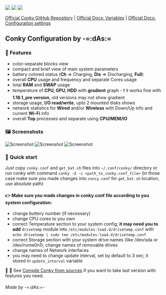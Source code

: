 ![](https://img.shields.io/badge/App-Conky-purple) ![](https://img.shields.io/badge/For-Linux-green) ![](https://img.shields.io/badge/File-Config-blue)

[Official Conky GitHub Repository](https://github.com/brndnmtthws/conky/) | [Official Docs: Variables](https://conky.cc/variables) | [Official Docs: Configuration settings](https://conky.cc/config_settings)
## Conky Configuration by -=:dAs:=
### 📃 Features
- color-separate blocks view
- compact and brief view of main system parameters
- battery colored status (**Ch** => Charging, **Dis** => Discharging, **Full**)
- overall **CPU** usage and frequency and separate Cores usage
- total **RAM** and **SWAP** usage
- temperature of **CPU, GPU, HDD** with **gradient** graph - ❗ it works fine with **1.18.1_pre version**, old versions may not show gradient
- storage usage, **I/O read/write**, upto 2 mounted disks shows
- network statistics for **Wired** and/or **Wireless** with Down/Up info and current **Wi-Fi** info
- overall **Top** processes and separate using **CPU/MEM/IO**
### 🖼 Screenshots
![Screenshot](files/conky_screen-02.png) ![Screenshot](files/conky_screen.png) ![Screenshot](files/conky_screen-03.png)
### 🚀 Quick start
Just copy `conky.conf` and `get_bat.sh` files into `~/.conf/conky/` directory or run conky with command `conky -d -c <path_to_conky.conf_file>` (in those case make sure you made changes into `concy.conf` for `get_bat.sh` location, use absolute path)

#### 👉 Make sure you made changes in conky.conf file according to you system configuration:
- change buttery number (if necessary)
- change CPU cores to you own
- correct Temperature section to your system config; **it may need you to add** `drivetemp` module into `/etc/modules-load.d/drivetemp.conf` with `echo drivetemp | sudo tee /etc/modules-load.d/drivetemp.conf`
- correct Storage section with your system drive names (like /dev/sda or /dev/nvme0n1); change names of removable drives
- change names of Network interfaces
- you may need to change update interval, set by default to 3 sec; it stored in `update_interval` variable

📕 💬 See [Compile Conky from sources](files/compile.md) if you want to take last version with features you need.

###### _Made by -=:dAs:=-_